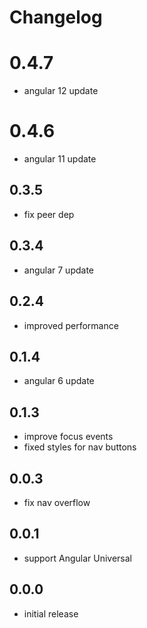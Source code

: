# Changelog

# 0.4.7
- angular 12 update

# 0.4.6
- angular 11 update

## 0.3.5
- fix peer dep

## 0.3.4
- angular 7 update

## 0.2.4
- improved performance

## 0.1.4
- angular 6 update

## 0.1.3
- improve focus events
- fixed styles for nav buttons

## 0.0.3
- fix nav overflow

## 0.0.1
- support Angular Universal

## 0.0.0
- initial release
